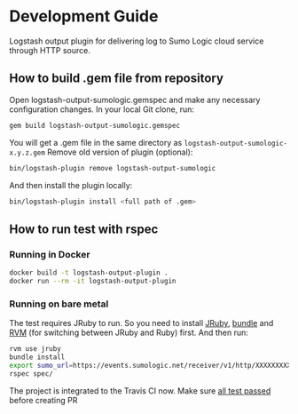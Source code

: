 # Development Guide

Logstash output plugin for delivering log to Sumo Logic cloud service through HTTP source.

## How to build .gem file from repository

Open logstash-output-sumologic.gemspec and make any necessary configuration changes.
In your local Git clone, run:

```bash
gem build logstash-output-sumologic.gemspec
```

You will get a .gem file in the same directory as `logstash-output-sumologic-x.y.z.gem`
Remove old version of plugin (optional):

```bash
bin/logstash-plugin remove logstash-output-sumologic
```

And then install the plugin locally:

```bash
bin/logstash-plugin install <full path of .gem>
```

## How to run test with rspec

### Running in Docker

```bash
docker build -t logstash-output-plugin .
docker run --rm -it logstash-output-plugin
```

### Running on bare metal

The test requires JRuby to run. So you need to install [JRuby](http://jruby.org/), [bundle](https://bundler.io/bundle_install.html) and [RVM](https://rvm.io/) (for switching between JRuby and Ruby) first.
And then run:

```bash
rvm use jruby
bundle install
export sumo_url=https://events.sumologic.net/receiver/v1/http/XXXXXXXXXX
rspec spec/
```

The project is integrated to the Travis CI now. Make sure [all test passed](https://travis-ci.org/SumoLogic/logstash-output-sumologic) before creating PR
